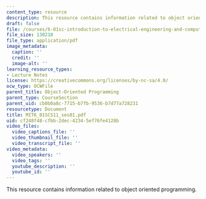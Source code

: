 ```yaml
---
content_type: resource
description: This resource contains information related to object oriented programming.
draft: false
file: /courses/6-01sc-introduction-to-electrical-engineering-and-computer-science-i-spring-2011/cf248f48cfbb2dec42345ef76fe4128b_MIT6_01SCS11_ses01.pdf
file_size: 130210
file_type: application/pdf
image_metadata:
  caption: ''
  credit: ''
  image-alt: ''
learning_resource_types:
- Lecture Notes
license: https://creativecommons.org/licenses/by-nc-sa/4.0/
ocw_type: OCWFile
parent_title: Object-Oriented Programming
parent_type: CourseSection
parent_uid: cb0b0a8c-7715-b7fb-9536-b7d77a728231
resourcetype: Document
title: MIT6_01SCS11_ses01.pdf
uid: cf248f48-cfbb-2dec-4234-5ef76fe4128b
video_files:
  video_captions_file: ''
  video_thumbnail_file: ''
  video_transcript_file: ''
video_metadata:
  video_speakers: ''
  video_tags: ''
  youtube_description: ''
  youtube_id: ''
---
```

This resource contains information related to object oriented programming.